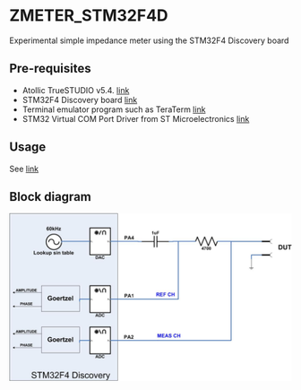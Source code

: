 # ZMETER_STM32F4D
Experimental simple impedance meter using the STM32F4 Discovery board 

## Pre-requisites
- Atollic TrueSTUDIO v5.4. [link](https://atollic.com/resources/download/windows/windows-archive/)
- STM32F4 Discovery board [link](https://www.st.com/en/evaluation-tools/stm32-discovery-kits.html)
- Terminal emulator program such as TeraTerm [link](https://ttssh2.osdn.jp/index.html.en)
- STM32 Virtual COM Port Driver from ST Microelectronics [link](https://www.st.com/en/development-tools/stsw-stm32102.html)

## Usage
See [link](https://hackbeacon.blogspot.com/2020/04/simple-impedance-meter-project-with.html)

## Block diagram
![](/pics/ZMETER_STM32F4_BlockDiagram.jpg)
